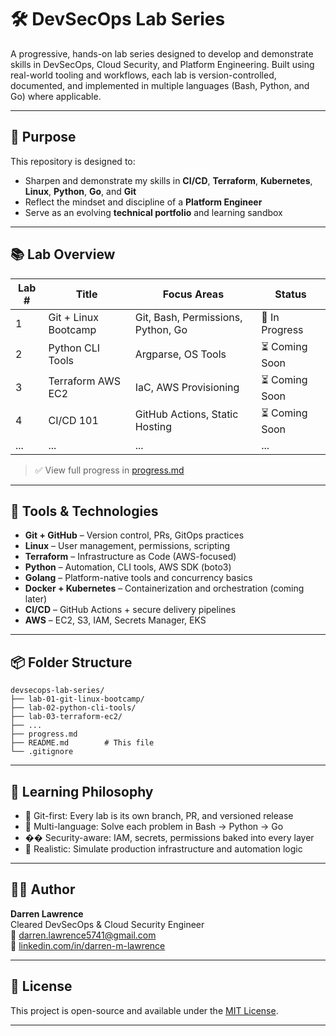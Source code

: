 # 🛠️ DevSecOps Lab Series

A progressive, hands-on lab series designed to develop and demonstrate skills in DevSecOps, Cloud Security, and Platform Engineering. Built using real-world tooling and workflows, each lab is version-controlled, documented, and implemented in multiple languages (Bash, Python, and Go) where applicable.

---

## 🎯 Purpose

This repository is designed to:
- Sharpen and demonstrate my skills in **CI/CD**, **Terraform**, **Kubernetes**, **Linux**, **Python**, **Go**, and **Git**
- Reflect the mindset and discipline of a **Platform Engineer**
- Serve as an evolving **technical portfolio** and learning sandbox

---

## 📚 Lab Overview

| Lab # | Title | Focus Areas | Status |
|-------|-------|-------------|--------|
| 1 | Git + Linux Bootcamp | Git, Bash, Permissions, Python, Go | 🔄 In Progress |
| 2 | Python CLI Tools | Argparse, OS Tools | ⏳ Coming Soon |
| 3 | Terraform AWS EC2 | IaC, AWS Provisioning | ⏳ Coming Soon |
| 4 | CI/CD 101 | GitHub Actions, Static Hosting | ⏳ Coming Soon |
| ... | ... | ... | ... |

> ✅ View full progress in [progress.md](./progress.md)

---

## 🧰 Tools & Technologies

- **Git + GitHub** – Version control, PRs, GitOps practices
- **Linux** – User management, permissions, scripting
- **Terraform** – Infrastructure as Code (AWS-focused)
- **Python** – Automation, CLI tools, AWS SDK (boto3)
- **Golang** – Platform-native tools and concurrency basics
- **Docker + Kubernetes** – Containerization and orchestration (coming later)
- **CI/CD** – GitHub Actions + secure delivery pipelines
- **AWS** – EC2, S3, IAM, Secrets Manager, EKS

---

## 📦 Folder Structure

```
devsecops-lab-series/
├── lab-01-git-linux-bootcamp/
├── lab-02-python-cli-tools/
├── lab-03-terraform-ec2/
├── ...
├── progress.md
├── README.md        # This file
└── .gitignore
```

---

## 🧠 Learning Philosophy

- 🚦 Git-first: Every lab is its own branch, PR, and versioned release
- 🧱 Multi-language: Solve each problem in Bash → Python → Go
- �� Security-aware: IAM, secrets, permissions baked into every layer
- 🧪 Realistic: Simulate production infrastructure and automation logic

---

## 🧑‍💻 Author

**Darren Lawrence**  
Cleared DevSecOps & Cloud Security Engineer  
📧 darren.lawrence5741@gmail.com  
🔗 [linkedin.com/in/darren-m-lawrence](https://www.linkedin.com/in/darren-m-lawrence)

---

## 📄 License

This project is open-source and available under the [MIT License](LICENSE).

---

